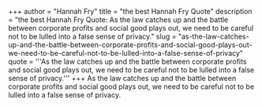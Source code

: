 +++
author = "Hannah Fry"
title = "the best Hannah Fry Quote"
description = "the best Hannah Fry Quote: As the law catches up and the battle between corporate profits and social good plays out, we need to be careful not to be lulled into a false sense of privacy."
slug = "as-the-law-catches-up-and-the-battle-between-corporate-profits-and-social-good-plays-out-we-need-to-be-careful-not-to-be-lulled-into-a-false-sense-of-privacy"
quote = '''As the law catches up and the battle between corporate profits and social good plays out, we need to be careful not to be lulled into a false sense of privacy.'''
+++
As the law catches up and the battle between corporate profits and social good plays out, we need to be careful not to be lulled into a false sense of privacy.
